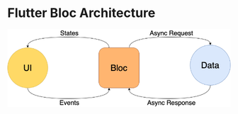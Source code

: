 # Flutter Bloc Architecture 


<img src="https://raw.githubusercontent.com/felangel/bloc/master/docs/assets/bloc_architecture.png" alt="Bloc Architecture" />

